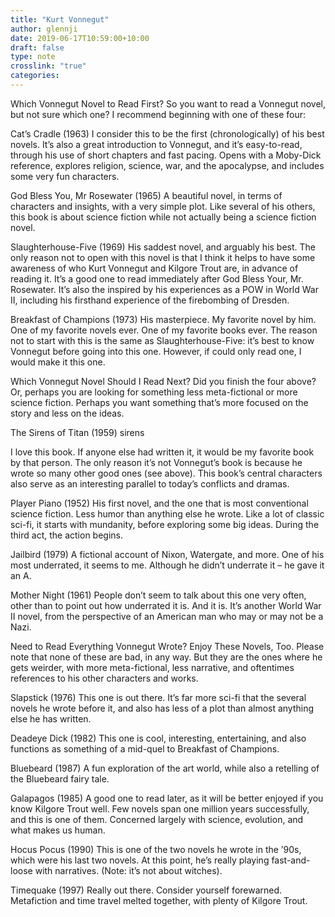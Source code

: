 ```yaml
---
title: "Kurt Vonnegut"
author: glennji
date: 2019-06-17T10:59:00+10:00
draft: false
type: note
crosslink: "true"
categories:
---
```

Which Vonnegut Novel to Read First?
So you want to read a Vonnegut novel, but not sure which one? I recommend beginning with one of these four:

Cat’s Cradle (1963)
I consider this to be the first (chronologically) of his best novels. It’s also a great introduction to Vonnegut, and it’s easy-to-read, through his use of short chapters and fast pacing. Opens with a Moby-Dick reference, explores religion, science, war, and the apocalypse, and includes some very fun characters.

God Bless You, Mr Rosewater (1965)
A beautiful novel, in terms of characters and insights, with a very simple plot. Like several of his others, this book is about science fiction while not actually being a science fiction novel.

Slaughterhouse-Five (1969)
His saddest novel, and arguably his best. The only reason not to open with this novel is that I think it helps to have some awareness of who Kurt Vonnegut and Kilgore Trout are, in advance of reading it. It’s a good one to read immediately after God Bless Your, Mr. Rosewater. It’s also the inspired by his experiences as a POW in World War II, including his firsthand experience of the firebombing of Dresden.

Breakfast of Champions (1973)
His masterpiece. My favorite novel by him. One of my favorite novels ever. One of my favorite books ever. The reason not to start with this is the same as Slaughterhouse-Five: it’s best to know Vonnegut before going into this one. However, if could only read one, I would make it this one.

Which Vonnegut Novel Should I Read Next?
Did you finish the four above? Or, perhaps you are looking for something less meta-fictional or more science fiction. Perhaps you want something that’s more focused on the story and less on the ideas.

The Sirens of Titan (1959)
sirens

I love this book. If anyone else had written it, it would be my favorite book by that person. The only reason it’s not Vonnegut’s book is because he wrote so many other good ones (see above). This book’s central characters also serve as an interesting parallel to today’s conflicts and dramas.

Player Piano (1952)
His first novel, and the one that is most conventional science fiction. Less humor than anything else he wrote. Like a lot of classic sci-fi, it starts with mundanity, before exploring some big ideas. During the third act, the action begins.

Jailbird (1979)
A fictional account of Nixon, Watergate, and more. One of his most underrated, it seems to me. Although he didn’t underrate it – he gave it an A.

Mother Night (1961)
People don’t seem to talk about this one very often, other than to point out how underrated it is. And it is. It’s another World War II novel, from the perspective of an American man who may or may not be a Nazi.

Need to Read Everything Vonnegut Wrote? Enjoy These Novels, Too.
Please note that none of these are bad, in any way. But they are the ones where he gets weirder, with more meta-fictional, less narrative, and oftentimes references to his other characters and works.

Slapstick (1976)
This one is out there. It’s far more sci-fi that the several novels he wrote before it, and also has less of a plot than almost anything else he has written.

Deadeye Dick (1982)
This one is cool, interesting, entertaining, and also functions as something of a mid-quel to Breakfast of Champions.

Bluebeard (1987)
A fun exploration of the art world, while also a retelling of the Bluebeard fairy tale.

Galapagos (1985)
A good one to read later, as it will be better enjoyed if you know Kilgore Trout well. Few novels span one million years successfully, and this is one of them. Concerned largely with science, evolution, and what makes us human.

Hocus Pocus (1990)
This is one of the two novels he wrote in the ’90s, which were his last two novels. At this point, he’s really playing fast-and-loose with narratives. (Note: it’s not about witches).

Timequake (1997)
Really out there. Consider yourself forewarned. Metafiction and time travel melted together, with plenty of Kilgore Trout.
